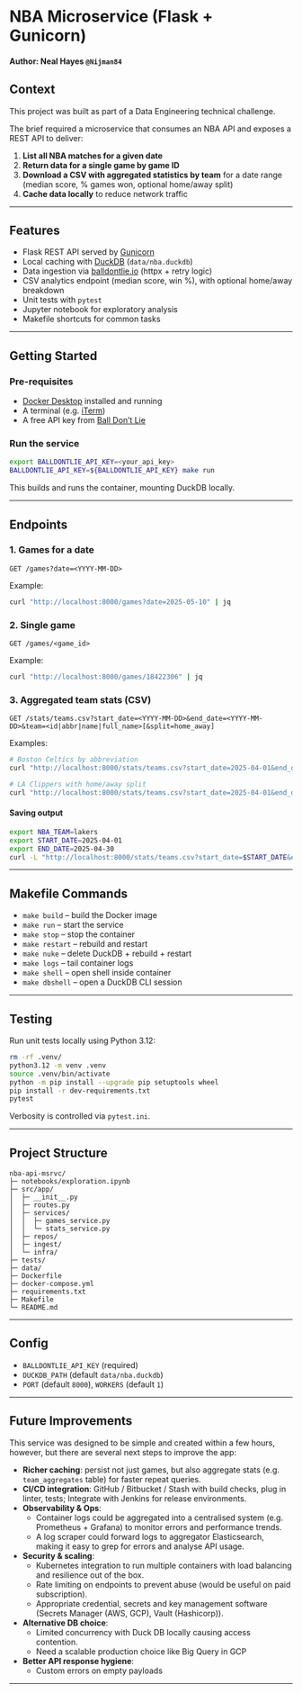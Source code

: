 # NBA Microservice (Flask + Gunicorn)
#### Author: Neal Hayes `@Nijman84`

## Context
This project was built as part of a Data Engineering technical challenge.  

The brief required a microservice that consumes an NBA API and exposes a REST API to deliver:

1. **List all NBA matches for a given date**
2. **Return data for a single game by game ID**
3. **Download a CSV with aggregated statistics by team** for a date range (median score, % games won, optional home/away split)
4. **Cache data locally** to reduce network traffic

---

## Features
- Flask REST API served by [Gunicorn](https://gunicorn.org/)
- Local caching with [DuckDB](https://duckdb.org/) (`data/nba.duckdb`)
- Data ingestion via [balldontlie.io](https://nba.balldontlie.io/#nba-api) (httpx + retry logic)
- CSV analytics endpoint (median score, win %), with optional home/away breakdown
- Unit tests with `pytest`
- Jupyter notebook for exploratory analysis
- Makefile shortcuts for common tasks

---

## Getting Started

### Pre-requisites
- [Docker Desktop](https://www.docker.com/) installed and running
- A terminal (e.g. [iTerm](https://iterm2.com/))
- A free API key from [Ball Don’t Lie](https://app.balldontlie.io/)

### Run the service
```bash
export BALLDONTLIE_API_KEY=<your_api_key>
BALLDONTLIE_API_KEY=${BALLDONTLIE_API_KEY} make run
```

This builds and runs the container, mounting DuckDB locally.

---

## Endpoints

### 1. Games for a date
```http
GET /games?date=<YYYY-MM-DD>
```

Example:
```bash
curl "http://localhost:8000/games?date=2025-05-10" | jq
```

### 2. Single game
```http
GET /games/<game_id>
```

Example:
```bash
curl "http://localhost:8000/games/18422306" | jq
```

### 3. Aggregated team stats (CSV)
```http
GET /stats/teams.csv?start_date=<YYYY-MM-DD>&end_date=<YYYY-MM-DD>&team=<id|abbr|name|full_name>[&split=home_away]
```

Examples:
```bash
# Boston Celtics by abbreviation
curl "http://localhost:8000/stats/teams.csv?start_date=2025-04-01&end_date=2025-04-30&team=BOS"

# LA Clippers with home/away split
curl "http://localhost:8000/stats/teams.csv?start_date=2025-04-01&end_date=2025-04-30&team=clippers&split=home_away"
```

#### Saving output
```bash
export NBA_TEAM=lakers
export START_DATE=2025-04-01
export END_DATE=2025-04-30
curl -L "http://localhost:8000/stats/teams.csv?start_date=$START_DATE&end_date=$END_DATE&team=$NBA_TEAM&split=home_away"   -o ${NBA_TEAM}_${START_DATE}_${END_DATE}_stats.csv
```

---

## Makefile Commands
- `make build` – build the Docker image  
- `make run` – start the service  
- `make stop` – stop the container  
- `make restart` – rebuild and restart  
- `make nuke` – delete DuckDB + rebuild + restart  
- `make logs` – tail container logs  
- `make shell` – open shell inside container  
- `make dbshell` – open a DuckDB CLI session  

---

## Testing
Run unit tests locally using Python 3.12:

```bash
rm -rf .venv/
python3.12 -m venv .venv
source .venv/bin/activate
python -m pip install --upgrade pip setuptools wheel
pip install -r dev-requirements.txt
pytest
```

Verbosity is controlled via `pytest.ini`.

---

## Project Structure
```
nba-api-msrvc/
├─ notebooks/exploration.ipynb
├─ src/app/
│  ├─ __init__.py
│  ├─ routes.py
│  ├─ services/
│  │  ├─ games_service.py
│  │  └─ stats_service.py
│  ├─ repos/
│  ├─ ingest/
│  └─ infra/
├─ tests/
├─ data/
├─ Dockerfile
├─ docker-compose.yml
├─ requirements.txt
├─ Makefile
└─ README.md
```

---

## Config
- `BALLDONTLIE_API_KEY` (required)
- `DUCKDB_PATH` (default `data/nba.duckdb`)
- `PORT` (default `8000`), `WORKERS` (default `1`)

---

## Future Improvements

This service was designed to be simple and created within a few hours, however, but there are several next steps to improve the app:

- **Richer caching**: persist not just games, but also aggregate stats (e.g. `team_aggregates` table) for faster repeat queries. 
- **CI/CD integration**: GitHub / Bitbucket / Stash with build checks, plug in linter, tests; Integrate with Jenkins for release environments.
- **Observability & Ops**:  
  - Container logs could be aggregated into a centralised system (e.g. Prometheus + Grafana) to monitor errors and performance trends.  
  - A log scraper could forward logs to aggregator Elasticsearch, making it easy to grep for errors and analyse API usage.
- **Security & scaling**:  
  - Kubernetes integration to run multiple containers with load balancing and resilience out of the box.
  - Rate limiting on endpoints to prevent abuse (would be useful on paid subscription).
  - Appropriate credential, secrets and key management software (Secrets Manager (AWS, GCP), Vault (Hashicorp)).
- **Alternative DB choice**:
  - Limited concurrency with Duck DB locally causing access contention.
  - Need a scalable production choice like Big Query in GCP
- **Better API response hygiene**:
  - Custom errors on empty payloads

---
